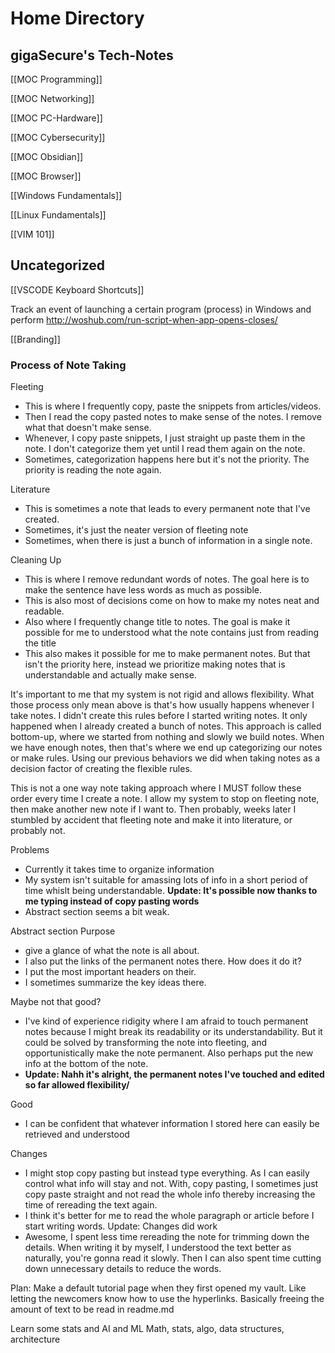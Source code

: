 # Home Directory
## gigaSecure's Tech-Notes


[[MOC Programming]]

[[MOC Networking]]

[[MOC PC-Hardware]]

[[MOC Cybersecurity]]

[[MOC Obsidian]]

[[MOC Browser]]




[[Windows Fundamentals]]

[[Linux Fundamentals]]

[[VIM 101]]




## Uncategorized

[[VSCODE Keyboard Shortcuts]]


Track an event of launching a certain program (process) in Windows and perform
http://woshub.com/run-script-when-app-opens-closes/



[[Branding]]







### Process of Note Taking
Fleeting
- This is where I frequently copy, paste the snippets from articles/videos. 
- Then I read the copy pasted notes to make sense of the notes. I remove what that doesn't make sense. 
- Whenever, I copy paste snippets, I just straight up paste them in the note. I don't categorize them yet until I read them again on the note. 
- Sometimes, categorization happens here but it's not the priority. The priority is reading the note again.

Literature
- This is sometimes a note that leads to every permanent note that I've created.
- Sometimes, it's just the neater version of fleeting note
- Sometimes, when there is just a bunch of information in a single note. 


Cleaning Up
- This is where I remove redundant words of notes. The goal here is to make the sentence have less words as much as possible.
- This is also most of decisions come on how to make my notes neat and readable.
- Also where I frequently change title to notes. The goal is make it possible for me to understood what the note contains just from reading the title
- This also makes it possible for me to make permanent notes. But that isn't the priority here, instead we prioritize making notes that is understandable and actually make sense.

It's important to me that my system is not rigid and allows flexibility. What those process only mean above is that's how usually happens whenever I take notes. I didn't create this rules before I started writing notes. It only happened when I already created a bunch of notes. This approach is called bottom-up, where we started from nothing and slowly we build notes. When we have enough notes, then that's where we end up categorizing our notes or make rules. Using our previous behaviors we did when taking notes as a decision factor of creating the flexible rules.

This is not a one way note taking approach where I MUST follow these order every time I create a note. I allow my system to stop on fleeting note, then make another new note if I want to. Then probably, weeks later I stumbled by accident that fleeting note and make it into literature, or probably not. 


Problems 
- Currently it takes time to organize information
- My system isn't suitable for amassing lots of info in a short period of time whislt being understandable. **Update: It's possible now thanks to me typing instead of copy pasting words**
- Abstract section seems a bit weak. 


Abstract section
Purpose
- give a glance of what the note is all about. 
- I also put the links of the permanent notes there. 
How does it do it?
- I put the most important headers on their.
- I sometimes summarize the key ideas there. 



Maybe not that good?
- I've kind of experience ridigity where I am afraid to touch permanent notes because I might break its readability or its understandability. But it could be solved by transforming the note into fleeting, and opportunistically make the note permanent. Also perhaps put the new info at the bottom of the note. 
- **Update: Nahh it's alright, the permanent notes I've touched and edited so far allowed flexibility/**


Good
- I can be confident that whatever information I stored here can easily be retrieved and understood



Changes
- I might stop copy pasting but instead type everything. As I can easily control what info will stay and not. With, copy pasting, I sometimes just copy paste straight and not read the whole info thereby increasing the time of rereading the text again.
- I think it's better for me to read the whole paragraph or article before I start writing words.
Update: Changes did work
- Awesome, I spent less time rereading the note for trimming down the details. When writing it by myself, I understood the text better as naturally, you're gonna read it slowly. Then I can also spent time cutting down unnecessary details to reduce the words.


Plan:
Make a default tutorial page when they first opened my vault. Like letting the newcomers know how to use the hyperlinks. Basically freeing the amount of text to be read in readme.md 

Learn some stats and AI and ML
Math, stats, algo, data structures, architecture